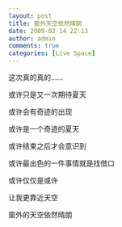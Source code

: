 ```yaml
---
layout: post
title: 窗外天空依然晴朗
date: 2009-02-14 22:13
author: admin
comments: true
categories: [Live Space]
---
```

<p>这次真的真的...... <p>或许只是又一次期待夏天 <p>或许会有奇迹的出现 <p>或许是一个奇迹的夏天 <p>或许结束之后才会意识到 <p>或许最出色的一件事情就是找借口 <p>或许仅仅是或许 <p>让我更靠近天空 <p>窗外的天空依然晴朗

